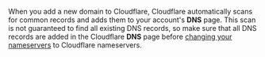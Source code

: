 ---
---

When you add a new domain to Cloudflare, Cloudflare automatically scans for common records and adds them to your account's **DNS** page. This scan is not guaranteed to find all existing DNS records, so make sure that all DNS records are added in the Cloudflare **DNS** page before [changing your nameservers](/zone-setups/full-setup/setup) to Cloudflare nameservers.
